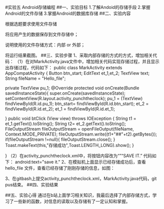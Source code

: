 #实验五 Android存储编程 
##一、实验目标 1.了解Andoid的存储手段 2.掌握Android的文件存储 3.掌握Android的数据库存储
 ##二、实验内容

根据选题要求使用文件存储

将应用产生的数据保存到文件存储中；

说明使用的文件存储方式：内部 or 外部；

将运行结果截图。
##三、实验步骤 1、采取内部存储的方式的方式，增加相关代码： （1）在对MarkActivity.java文件中，增加相关代码实现存储过程，并且显示出存储过程，代码如下： public class MarkActivity extends AppCompatActivity { Button btn_start; EditText et_1,et_2; TextView text; String fileName = "Hello_file";

private TextView pu_1; @Override protected void onCreate(Bundle savedInstanceState){ super.onCreate(savedInstanceState); setContentView(R.layout.activity_punchtheclock); pu_1 = (TextView) findViewById(R.id.pu_1); btn_start= findViewById(R.id.btn_start); et_2 = findViewById(R.id.et_2); et_1 = findViewById(R.id.et_1);

} public void btClick (View view) throws IOException { String t1 = et_1.getText().toString(); String t2= et_2.getText().toString(); FileOutputStream fileOutputStream = openFileOutput(fileName, Context.MODE_PRIVATE); fileOutputStream.write((t1+"##"+t2).getBytes()); if(fileOutputStream !=null){ fileOutputStream.close(); } Toast.makeText(this,"存储成功",Toast.LENGTH_LONG).show(); }

} （2）在activity_punchtheclock.xml中，将按钮内容改为“”“SAVE IT.” 代码如下： android:text="save it." 2、在模拟机上面显示已经存储成功后，查看hello_file 文件，查看已经存储了刚刚存储的信息，如图：

3、在gitbash上提交activity_punchtheclock.xml，MarkActivity.java代码，git pus结束。
##四、实验结果

##五、实验心得 通过在b站上面学习相关知识，我最后选择了内部存储方式，学习了一些新的函数，对信息的读取以及存储有了一定认知和掌握。

